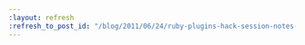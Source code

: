 ```yaml
---
:layout: refresh
:refresh_to_post_id: "/blog/2011/06/24/ruby-plugins-hack-session-notes-6-23-2011"
---
```

